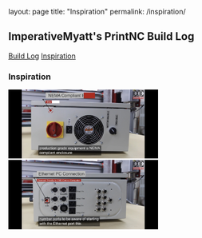 layout: page
title: "Inspiration"
permalink: /inspiration/

## ImperativeMyatt's PrintNC Build Log

[Build Log](/)
[Inspiration](/inspiration)

### Inspiration

<img src="https://github.com/AnthonyMyatt/ImperativeMyatt-PrintNCBuild/blob/master/photos/IMG_4147.jpeg?raw=true" width="300"/>
<img src="https://github.com/AnthonyMyatt/ImperativeMyatt-PrintNCBuild/blob/master/photos/IMG_4148.jpeg?raw=true" width="300"/>
